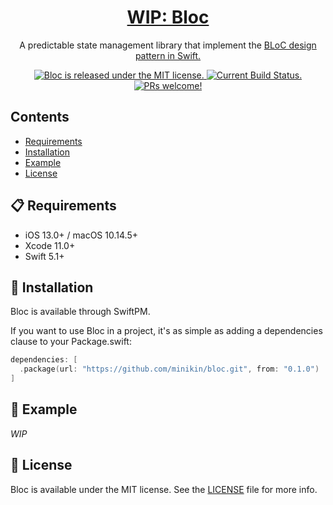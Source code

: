 <h1 align="center">
  <a href="https://github.com/minikin/bloc/">
   WIP: Bloc
  </a>
</h1>

<p align="center">
  A predictable state management library that implement the <a href="https://youtu.be/PLHln7wHgPE" target="_blank">BLoC design pattern in Swift.</a>
</p>

<p align="center">
  <a href="https://github.com/minikin/bloc/blob/develop/LICENSE">
    <img src="https://img.shields.io/badge/license-MIT-blue.svg" alt="Bloc is released under the MIT license." />
  </a>
  <a href="https://app.bitrise.io/app/9959018b3579c141">
    <img src="https://app.bitrise.io/app/9959018b3579c141/status.svg?token=8dIv4a-YnmdFbSK_38_mFw" alt="Current Build Status." />
  </a>
  <a href="https://github.com/minikin/bloc/blob/develop/CONTRIBUTING.md">
    <img src="https://img.shields.io/badge/PRs-welcome-brightgreen.svg" alt="PRs welcome!" />
  </a>
</p>

## Contents

- [Requirements](#-requirements)
- [Installation](#-installation)
- [Example](#-example)
- [License](#-license)


## 📋 Requirements

- iOS 13.0+ / macOS 10.14.5+
- Xcode 11.0+
- Swift 5.1+

## 🎉 Installation

Bloc is available through SwiftPM.

If you want to use Bloc in a project, it's as simple as adding a dependencies clause to your Package.swift:

```swift
dependencies: [
  .package(url: "https://github.com/minikin/bloc.git", from: "0.1.0")
]
```

## 📖 Example

_WIP_

## 📄 License

Bloc is available under the MIT license.
See the [LICENSE](https://github.com/minikin/bloc/blob/develop/LICENSE) file for more info.
